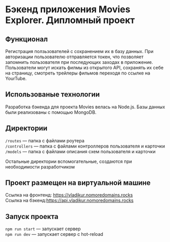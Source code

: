 # Бэкенд приложения Movies Explorer. Дипломный проект

## Функционал

Регистрация ползьзователей с сохранением их в базу данных. При авторизации пользователю отправляется токен, что позволяет запомнить пользователя при последующих заходах в приложение. Пользователи могут искать филмы из открытого API, сохранять их себе на страницу, смотреть трейлеры фильмов переходя по ссылке на YourTube.

## Использованые технологии

Разработка бэкенда для проекта Movies велась на Node.js. Базы данных были реализованы с помощью MongoDB.

## Директории

`/routes` — папка с файлами роутера  
`/controllers` — папка с файлами контроллеров пользователя и карточки   
`/models` — папка с файлами описания схем пользователя и карточки  
  
Остальные директории вспомогательные, создаются при необходимости разработчиком

## Проект размещен на виртуальной машине
Ссылка на фронтенд: https://vladikur.nomoredomains.rocks \
Ссылка на бэкенд:https://api.vladikur.nomoredomains.rocks

## Запуск проекта

`npm run start` — запускает сервер   
`npm run dev` — запускает сервер с hot-reload
